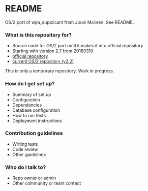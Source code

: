 # README #

OS/2 port of wpa_supplicant from Jouni Malinen. See README.

### What is this repository for? ###

* Source code for OS/2 port until it makes it into official repository
* Starting with version 2.7 from 20180310
* [official repository](http://w1.fi/wpa_supplicant/)
* [current OS/2 repository (v2.2)](http://trac.netlabs.org/ports/browser/wpa_supplicant/)

This is only a temporary repository. Work in progress.






### How do I get set up? ###

* Summary of set up
* Configuration
* Dependencies
* Database configuration
* How to run tests
* Deployment instructions

### Contribution guidelines ###

* Writing tests
* Code review
* Other guidelines

### Who do I talk to? ###

* Repo owner or admin
* Other community or team contact